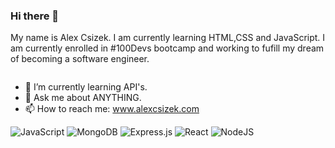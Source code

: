 ### Hi there 👋

My name is Alex Csizek. I am currently learning HTML,CSS and JavaScript. I am currently enrolled in #100Devs bootcamp and working to fufill my dream of becoming a software engineer.


<div id="badges">
<img src="https://komarev.com/ghpvc/?username=acsziek&style=flat-square&color=blue" alt=""/>

</div>


- 🌱 I’m currently learning API's.
- 💬 Ask me about ANYTHING.
- 📫 How to reach me: www.alexcsizek.com


![JavaScript](https://img.shields.io/badge/javascript-%23323330.svg?style=for-the-badge&logo=javascript&logoColor=%23F7DF1E)
![MongoDB](https://img.shields.io/badge/MongoDB-%234ea94b.svg?style=for-the-badge&logo=mongodb&logoColor=white)
![Express.js](https://img.shields.io/badge/express.js-%23404d59.svg?style=for-the-badge&logo=express&logoColor=%2361DAFB)
![React](https://img.shields.io/badge/react-%2320232a.svg?style=for-the-badge&logo=react&logoColor=%2361DAFB)
![NodeJS](https://img.shields.io/badge/node.js-6DA55F?style=for-the-badge&logo=node.js&logoColor=white)


